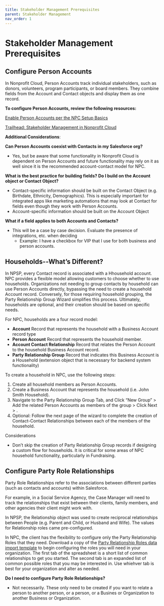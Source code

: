 ```yaml
---
title: Stakeholder Management Prerequisites
parent: Stakeholder Management
nav_order: 1
---
```

# Stakeholder Management Prerequisites

## Configure Person Accounts

In Nonprofit Cloud, Person Accounts track individual stakeholders, such as donors, volunteers, program participants, or board members. They combine fields from the Account and Contact objects and display them as one record.

**To configure Person Accounts, review the following resources:**

[Enable Person Accounts per the NPC Setup Basics](https://help.salesforce.com/s/articleView?id=sfdo.npc_set_up_nonprofit_cloud.htm&type=5)

[Trailhead: Stakeholder Management in Nonprofit Cloud](https://trailhead.salesforce.com/content/learn/modules/stakeholder-management-in-nonprofit-cloud)

**Additional Considerations**:

**Can Person Accounts coexist with Contacts in my Salesforce org?**



* Yes, but be aware that some functionality in Nonprofit Cloud is dependent on Person Accounts and future functionality may rely on it as well since it is the recommended account-contact model for NPC.

**What is the best practice for building fields? Do I build on the Account object or Contact Object?**



* Contact-specific information should be built on the Contact Object (e.g. Birthdate, Ethnicity, Demographics). This is especially important for integrated apps like marketing automations that may look at Contact for fields even though they work with Person Accounts.
* Account-specific information should be built on the Account Object

**What if a field applies to both Accounts and Contacts?**



* This will be a case by case decision. Evaluate the presence of integrations, etc. when deciding
    * Example: I have a checkbox for VIP that I use for both business and person accounts. 


## Households--What’s Different?

In NPSP, every Contact record is associated with a Hhousehold account. NPC provides a flexible model allowing customers to choose whether to use households. Organizations not needing to group contacts by household can use Person Accounts directly, bypassing the need to create a household Account record. Conversely, for those requiring household grouping, the Party Relationship Group Wizard simplifies this process. Ultimately, households are optional, and their creation should be based on specific needs.

For NPC, households are a four record model:



* **Account** Record that represents the household with a Business Account record type
* **Person Account** Record that represents the household member.
* **Account Contact Relationship** Record that relates the Person Account to the household Business Account record.
* **Party Relationship Group** Record that indicates this Business Account is a Household (extension object that is necessary for backend system functionality)

To create a household in NPC, use the following steps:



1.    Create all household members as Person Accounts.
2.    Create a Business Account that represents the household (i.e. John Smith Household).
3.    Navigate to the Party Relationship Group Tab, and Click “New Group” > Add the related Person Accounts as members of the group > Click Next > .
4.    Optional: Follow the next page of the wizard to complete the creation of Contact-Contact Relationships between each of the members of the household.

Considerations 



* Don’t skip the creation of Party Relationship Group records if designing a custom flow for households. It is critical for some areas of NPC household functionality, particularly in Fundraising.


## Configure Party Role Relationships

Party Role Relationships refer to the associations between different parties (such as contacts and accounts) within Salesforce.

For example, in a Social Service Agency, the Case Manager will need to track the relationships that exist between their clients, family members, and other agencies their client might work with. 

In NPSP, the Relationship object was used to create reciprocal relationships between People (e.g. Parent and Child, or Husband and Wife). The values for Relationship roles came pre-configured.

In NPC, the client has the flexibility to configure only the Party Relationship Roles that they need. Download a copy of the [Party Relationship Roles data import template](https://docs.google.com/spreadsheets/d/1wIwShGKk2uE3T8Eyn7rHp9KcO0NvK2-Kb5bdeZvhG0Q/edit?usp=sharing) to begin configuring the roles you will need in your organization. The first tab of the spreadsheet is a short list of common relationships to get you started. The second tab is an expanded list of common possible roles that you may be interested in. Use whiehver tab is best for your organization and alter as needed. 

**Do I need to configure Party Role Relationships?**



* Not necessarily.  These only need to be created if you want to relate a person to another person, or a person, or a Busines or Organization to another Business or Organization.
